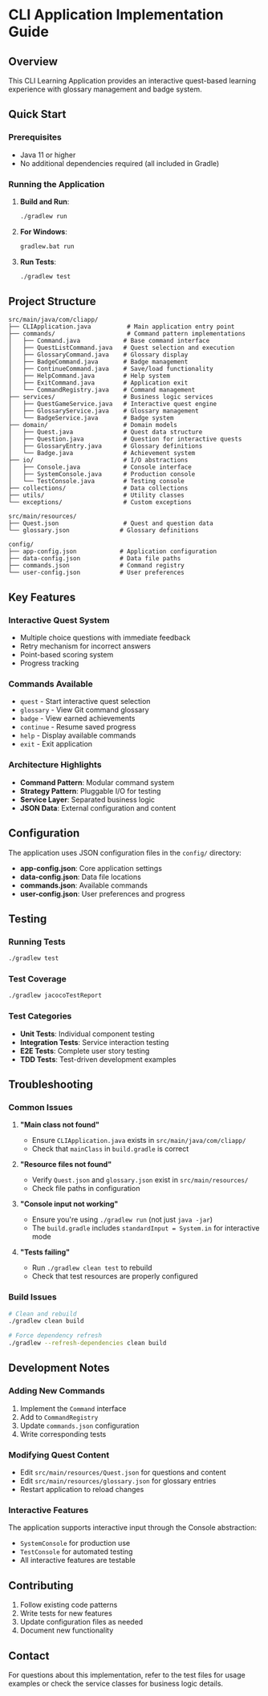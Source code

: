 # CLI Application Implementation Guide

## Overview
This CLI Learning Application provides an interactive quest-based learning experience with glossary management and badge system.

## Quick Start

### Prerequisites
- Java 11 or higher
- No additional dependencies required (all included in Gradle)

### Running the Application

1. **Build and Run**:
   ```bash
   ./gradlew run
   ```

2. **For Windows**:
   ```bash
   gradlew.bat run
   ```

3. **Run Tests**:
   ```bash
   ./gradlew test
   ```

## Project Structure

```
src/main/java/com/cliapp/
├── CLIApplication.java          # Main application entry point
├── commands/                    # Command pattern implementations
│   ├── Command.java            # Base command interface
│   ├── QuestListCommand.java   # Quest selection and execution
│   ├── GlossaryCommand.java    # Glossary display
│   ├── BadgeCommand.java       # Badge management
│   ├── ContinueCommand.java    # Save/load functionality
│   ├── HelpCommand.java        # Help system
│   ├── ExitCommand.java        # Application exit
│   └── CommandRegistry.java    # Command management
├── services/                   # Business logic services
│   ├── QuestGameService.java   # Interactive quest engine
│   ├── GlossaryService.java    # Glossary management
│   └── BadgeService.java       # Badge system
├── domain/                     # Domain models
│   ├── Quest.java              # Quest data structure
│   ├── Question.java           # Question for interactive quests
│   ├── GlossaryEntry.java      # Glossary definitions
│   └── Badge.java              # Achievement system
├── io/                         # I/O abstractions
│   ├── Console.java            # Console interface
│   ├── SystemConsole.java      # Production console
│   └── TestConsole.java        # Testing console
├── collections/                # Data collections
├── utils/                      # Utility classes
└── exceptions/                 # Custom exceptions

src/main/resources/
├── Quest.json                  # Quest and question data
└── glossary.json              # Glossary definitions

config/
├── app-config.json            # Application configuration
├── data-config.json           # Data file paths
├── commands.json              # Command registry
└── user-config.json           # User preferences
```

## Key Features

### Interactive Quest System
- Multiple choice questions with immediate feedback
- Retry mechanism for incorrect answers
- Point-based scoring system
- Progress tracking

### Commands Available
- `quest` - Start interactive quest selection
- `glossary` - View Git command glossary
- `badge` - View earned achievements
- `continue` - Resume saved progress
- `help` - Display available commands
- `exit` - Exit application

### Architecture Highlights
- **Command Pattern**: Modular command system
- **Strategy Pattern**: Pluggable I/O for testing
- **Service Layer**: Separated business logic
- **JSON Data**: External configuration and content

## Configuration

The application uses JSON configuration files in the `config/` directory:

- **app-config.json**: Core application settings
- **data-config.json**: Data file locations
- **commands.json**: Available commands
- **user-config.json**: User preferences and progress

## Testing

### Running Tests
```bash
./gradlew test
```

### Test Coverage
```bash
./gradlew jacocoTestReport
```

### Test Categories
- **Unit Tests**: Individual component testing
- **Integration Tests**: Service interaction testing
- **E2E Tests**: Complete user story testing
- **TDD Tests**: Test-driven development examples

## Troubleshooting

### Common Issues

1. **"Main class not found"**
   - Ensure `CLIApplication.java` exists in `src/main/java/com/cliapp/`
   - Check that `mainClass` in `build.gradle` is correct

2. **"Resource files not found"**
   - Verify `Quest.json` and `glossary.json` exist in `src/main/resources/`
   - Check file paths in configuration

3. **"Console input not working"**
   - Ensure you're using `./gradlew run` (not just `java -jar`)
   - The `build.gradle` includes `standardInput = System.in` for interactive mode

4. **"Tests failing"**
   - Run `./gradlew clean test` to rebuild
   - Check that test resources are properly configured

### Build Issues
```bash
# Clean and rebuild
./gradlew clean build

# Force dependency refresh
./gradlew --refresh-dependencies clean build
```

## Development Notes

### Adding New Commands
1. Implement the `Command` interface
2. Add to `CommandRegistry`
3. Update `commands.json` configuration
4. Write corresponding tests

### Modifying Quest Content
- Edit `src/main/resources/Quest.json` for questions and content
- Edit `src/main/resources/glossary.json` for glossary entries
- Restart application to reload changes

### Interactive Features
The application supports interactive input through the Console abstraction:
- `SystemConsole` for production use
- `TestConsole` for automated testing
- All interactive features are testable

## Contributing

1. Follow existing code patterns
2. Write tests for new features
3. Update configuration files as needed
4. Document new functionality

## Contact

For questions about this implementation, refer to the test files for usage examples or check the service classes for business logic details.
